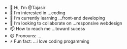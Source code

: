 - 👋 Hi, I’m @Tajasir
- 👀 I’m interested in ...coding
- 🌱 I’m currently learning ...front-end developing
- 💞️ I’m looking to collaborate on ...responsive webdesign
- 📫 How to reach me ...toward sucess
- 😄 Pronouns: ...
- ⚡ Fun fact: ...i love coding progamming

<!---
Tajasir/Tajasir is a ✨ special ✨ repository because its `README.md` (this file) appears on your GitHub profile.
You can click the Preview link to take a look at your changes.
--->
